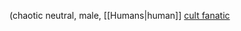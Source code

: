 (chaotic neutral, male, [[Humans|human]] [cult fanatic](https://www.dndbeyond.com/monsters/cult-fanatic)